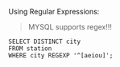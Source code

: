 Using Regular Expressions:
>MYSQL supports regex!!!

```
SELECT DISTINCT city
FROM station
WHERE city REGEXP '^[aeiou]';
```
